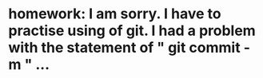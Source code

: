 # homework: I am sorry. I have to practise using of git. I had a problem with the statement of " git commit -m " ...
